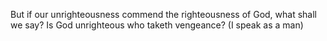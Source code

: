 But if our unrighteousness commend the righteousness of God, what shall we say? Is God unrighteous who taketh vengeance? (I speak as a man)
